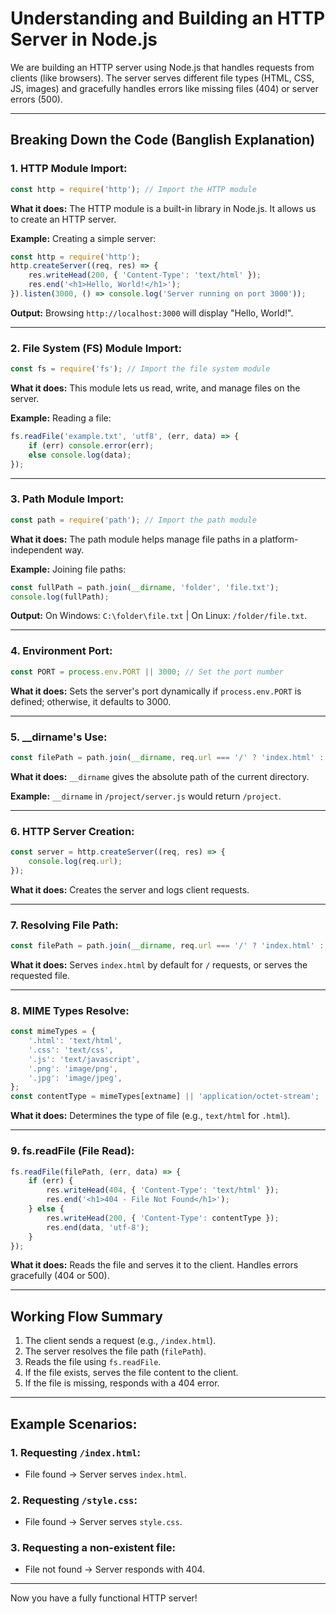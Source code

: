 
# Understanding and Building an HTTP Server in Node.js

We are building an HTTP server using Node.js that handles requests from clients (like browsers). The server serves 
different file types (HTML, CSS, JS, images) and gracefully handles errors like missing files (404) or server errors (500).

---

## Breaking Down the Code (Banglish Explanation)

### 1. HTTP Module Import:
```javascript
const http = require('http'); // Import the HTTP module
```
**What it does:** The HTTP module is a built-in library in Node.js. It allows us to create an HTTP server.

**Example:** Creating a simple server:
```javascript
const http = require('http');
http.createServer((req, res) => {
    res.writeHead(200, { 'Content-Type': 'text/html' });
    res.end('<h1>Hello, World!</h1>');
}).listen(3000, () => console.log('Server running on port 3000'));
```

**Output:** Browsing `http://localhost:3000` will display "Hello, World!".

---

### 2. File System (FS) Module Import:
```javascript
const fs = require('fs'); // Import the file system module
```
**What it does:** This module lets us read, write, and manage files on the server.

**Example:** Reading a file:
```javascript
fs.readFile('example.txt', 'utf8', (err, data) => {
    if (err) console.error(err);
    else console.log(data);
});
```

---

### 3. Path Module Import:
```javascript
const path = require('path'); // Import the path module
```
**What it does:** The path module helps manage file paths in a platform-independent way.

**Example:** Joining file paths:
```javascript
const fullPath = path.join(__dirname, 'folder', 'file.txt');
console.log(fullPath);
```
**Output:** On Windows: `C:\folder\file.txt` | On Linux: `/folder/file.txt`.

---

### 4. Environment Port:
```javascript
const PORT = process.env.PORT || 3000; // Set the port number
```
**What it does:** Sets the server's port dynamically if `process.env.PORT` is defined; otherwise, it defaults to 3000.

---

### 5. __dirname's Use:
```javascript
const filePath = path.join(__dirname, req.url === '/' ? 'index.html' : req.url);
```
**What it does:** `__dirname` gives the absolute path of the current directory.

**Example:** `__dirname` in `/project/server.js` would return `/project`.

---

### 6. HTTP Server Creation:
```javascript
const server = http.createServer((req, res) => {
    console.log(req.url);
});
```
**What it does:** Creates the server and logs client requests.

---

### 7. Resolving File Path:
```javascript
const filePath = path.join(__dirname, req.url === '/' ? 'index.html' : req.url);
```
**What it does:** Serves `index.html` by default for `/` requests, or serves the requested file.

---

### 8. MIME Types Resolve:
```javascript
const mimeTypes = {
    '.html': 'text/html',
    '.css': 'text/css',
    '.js': 'text/javascript',
    '.png': 'image/png',
    '.jpg': 'image/jpeg',
};
const contentType = mimeTypes[extname] || 'application/octet-stream';
```
**What it does:** Determines the type of file (e.g., `text/html` for `.html`).

---

### 9. fs.readFile (File Read):
```javascript
fs.readFile(filePath, (err, data) => {
    if (err) {
        res.writeHead(404, { 'Content-Type': 'text/html' });
        res.end('<h1>404 - File Not Found</h1>');
    } else {
        res.writeHead(200, { 'Content-Type': contentType });
        res.end(data, 'utf-8');
    }
});
```
**What it does:** Reads the file and serves it to the client. Handles errors gracefully (404 or 500).

---

## Working Flow Summary
1. The client sends a request (e.g., `/index.html`).
2. The server resolves the file path (`filePath`).
3. Reads the file using `fs.readFile`.
4. If the file exists, serves the file content to the client.
5. If the file is missing, responds with a 404 error.

---

## Example Scenarios:
### 1. Requesting `/index.html`:
- File found -> Server serves `index.html`.

### 2. Requesting `/style.css`:
- File found -> Server serves `style.css`.

### 3. Requesting a non-existent file:
- File not found -> Server responds with 404.

---

Now you have a fully functional HTTP server!
